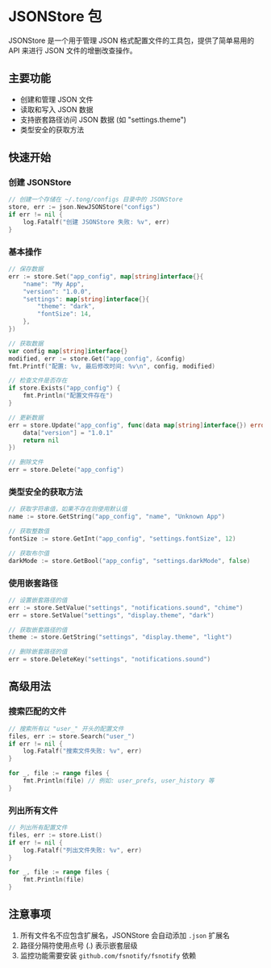 # JSONStore 包

JSONStore 是一个用于管理 JSON 格式配置文件的工具包，提供了简单易用的 API 来进行 JSON 文件的增删改查操作。

## 主要功能

- 创建和管理 JSON 文件
- 读取和写入 JSON 数据
- 支持嵌套路径访问 JSON 数据 (如 "settings.theme")
- 类型安全的获取方法

## 快速开始

### 创建 JSONStore

```go
// 创建一个存储在 ~/.tong/configs 目录中的 JSONStore
store, err := json.NewJSONStore("configs")
if err != nil {
    log.Fatalf("创建 JSONStore 失败: %v", err)
}
```

### 基本操作

```go
// 保存数据
err := store.Set("app_config", map[string]interface{}{
    "name": "My App",
    "version": "1.0.0",
    "settings": map[string]interface{}{
        "theme": "dark",
        "fontSize": 14,
    },
})

// 获取数据
var config map[string]interface{}
modified, err := store.Get("app_config", &config)
fmt.Printf("配置: %v, 最后修改时间: %v\n", config, modified)

// 检查文件是否存在
if store.Exists("app_config") {
    fmt.Println("配置文件存在")
}

// 更新数据
err = store.Update("app_config", func(data map[string]interface{}) error {
    data["version"] = "1.0.1"
    return nil
})

// 删除文件
err = store.Delete("app_config")
```

### 类型安全的获取方法

```go
// 获取字符串值，如果不存在则使用默认值
name := store.GetString("app_config", "name", "Unknown App")

// 获取整数值
fontSize := store.GetInt("app_config", "settings.fontSize", 12)

// 获取布尔值
darkMode := store.GetBool("app_config", "settings.darkMode", false)
```

### 使用嵌套路径

```go
// 设置嵌套路径的值
err := store.SetValue("settings", "notifications.sound", "chime")
err = store.SetValue("settings", "display.theme", "dark")

// 获取嵌套路径的值
theme := store.GetString("settings", "display.theme", "light")

// 删除嵌套路径的值
err = store.DeleteKey("settings", "notifications.sound")
```
## 高级用法

### 搜索匹配的文件

```go
// 搜索所有以 "user_" 开头的配置文件
files, err := store.Search("user_")
if err != nil {
    log.Fatalf("搜索文件失败: %v", err)
}

for _, file := range files {
    fmt.Println(file) // 例如: user_prefs, user_history 等
}
```

### 列出所有文件

```go
// 列出所有配置文件
files, err := store.List()
if err != nil {
    log.Fatalf("列出文件失败: %v", err)
}

for _, file := range files {
    fmt.Println(file)
}
```

## 注意事项

1. 所有文件名不应包含扩展名，JSONStore 会自动添加 `.json` 扩展名
2. 路径分隔符使用点号 (.) 表示嵌套层级
3. 监控功能需要安装 `github.com/fsnotify/fsnotify` 依赖
